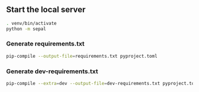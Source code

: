 ## Start the local server

```sh
. venv/bin/activate
python -m sepal
```

### Generate requirements.txt

```sh
pip-compile --output-file=requirements.txt pyproject.toml
```

### Generate dev-requirements.txt

```sh
pip-compile --extra=dev --output-file=dev-requirements.txt pyproject.toml
```
